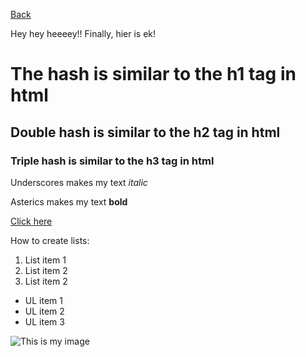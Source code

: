 [Back](../../index.html)

Hey hey heeeey!! Finally, hier is ek!

# The hash is similar to the h1 tag in html

## Double hash is similar to the h2 tag in html

### Triple hash is similar to the h3 tag in html

Underscores makes my text _italic_

Asterics makes my text **bold**

[Click here](https://www.google.com/)

How to create lists:

1. List item 1
2. List item 2
3. List item 2

- UL item 1
- UL item 2
- UL item 3

![This is my image](https://cdn.pixabay.com/photo/2015/02/24/15/41/dog-647528__340.jpg)
